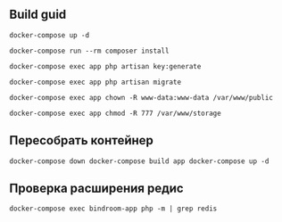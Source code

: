 ## Build guid

`docker-compose up -d`

`docker-compose run --rm composer install`

`docker-compose exec app php artisan key:generate`

`docker-compose exec app php artisan migrate`

`
docker-compose exec app chown -R www-data:www-data /var/www/public
`

`
docker-compose exec app chmod -R 777 /var/www/storage
`

## Пересобрать контейнер
`docker-compose down
docker-compose build app
docker-compose up -d`

## Проверка расширения редис
`docker-compose exec bindroom-app php -m | grep redis`
